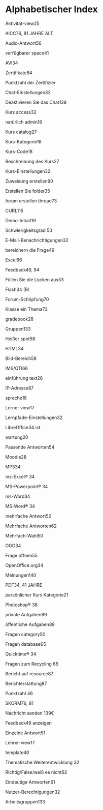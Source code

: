 # Alphabetischer Index

Aktivität-view25

AICC76, 81 JAHRE ALT

Audio-Antwort56

verfügbarer space41

AVI34

Zertifikate84

Punktzahl der Zertifizier

Chat-Einstellungen32

Deaktivieren Sie das Chat139

Kurs access32

natürlich admin18

Kurs catalog27

Kurs-Kategorie18

Kurs-Code18

Beschreibung des Kurs27

Kurs-Einstellungen32

Zuweisung erstellen90

Erstellen Sie folder35

forum erstellen thread73

CURL115

Demo-Inhalt19

Schwierigkeitsgrad 50

E-Mail-Benachrichtigungen32

bereichern die Frage49

Excel66

Feedback49, 94

Füllen Sie die Lücken aus53

Flash34 \(Bl

Forum-Schöpfung70

Klasse ein Thema73

gradebook28

Gruppen133

Heißer spot58

HTML34

Bild-Bereich58

IMS/QTI66

einführung text26

IP-Adresse87

sprache18

Lerner view17

Lernpfade-Einstellungen32

LibreOffice34 ist

wartung20

Passende Antworten54

Moodle28

MP334

ms-Excel® 34

MS-Powerpoint® 34

ms-Word34

MS-Word® 34

mehrfache Antwort52

Mehrfache Antworten62

Mehrfach-Wahl50

OGG34

Frage öffnen55

OpenOffice.org34

Meinungen140

PDF34, 41 JAHRE

persönlicher Kurs Kategorie21

Photoshop® 38

private Aufgaben89

öffentliche Aufgaben89

Fragen category50

Fragen database65

Quicktime® 34

Fragen zum Recycling 65

Bericht auf resource87

Berichterstattung87

Punktzahl 46

SKORM76, 81

Nachricht senden 139€

Feedback49 anzeigen

Einzelne Antwort51

Lehrer-view17

template40

Thematische Weiterentwicklung 32

Richtig/False/weiß es nicht62

Eindeutige Antworten61

Nutzer-Berechtigungen32

Arbeitsgruppen133


